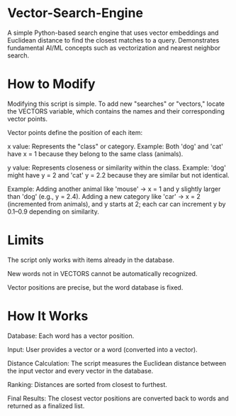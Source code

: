 # Vector-Search-Engine

A simple Python-based search engine that uses vector embeddings and Euclidean distance to find the closest matches to a query. Demonstrates fundamental AI/ML concepts such as vectorization and nearest neighbor search.

# How to Modify

Modifying this script is simple. To add new "searches" or "vectors," locate the VECTORS variable, which contains the names and their corresponding vector points.

Vector points define the position of each item:

x value: Represents the "class" or category.
Example: Both 'dog' and 'cat' have x = 1 because they belong to the same class (animals).

y value: Represents closeness or similarity within the class.
Example: 'dog' might have y = 2 and 'cat' y = 2.2 because they are similar but not identical.

Example: Adding another animal like 'mouse' → x = 1 and y slightly larger than 'dog' (e.g., y = 2.4).
Adding a new category like 'car' → x = 2 (incremented from animals), and y starts at 2; each car can increment y by 0.1–0.9 depending on similarity.

# Limits

The script only works with items already in the database.

New words not in VECTORS cannot be automatically recognized.

Vector positions are precise, but the word database is fixed.

# How It Works

Database: Each word has a vector position.

Input: User provides a vector or a word (converted into a vector).

Distance Calculation: The script measures the Euclidean distance between the input vector and every vector in the database.

Ranking: Distances are sorted from closest to furthest.

Final Results: The closest vector positions are converted back to words and returned as a finalized list.
